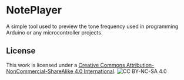 # NotePlayer
 A simple tool used to preview the tone frequency used in programming Arduino or any microcontroller projects.




## License
This work is licensed under a [Creative Commons Attribution-NonCommercial-ShareAlike 4.0 International](https://creativecommons.org/licenses/by-nc-sa/4.0/?ref=chooser-v1).
![CC BY-NC-SA 4.0](https://licensebuttons.net/l/by-nc-sa/4.0/88x31.png)